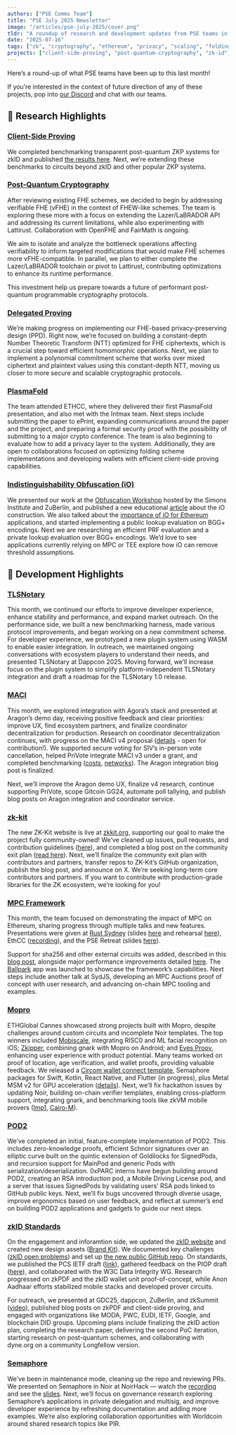 ```yaml
---
authors: ["PSE Comms Team"]
title: "PSE July 2025 Newsletter"
image: "/articles/pse-july-2025/cover.png"
tldr: "A roundup of research and development updates from PSE teams in July 2025, covering client-side proving, post-quantum cryptography, zkID, TLSNotary, MPC, MACI, and more."
date: "2025-07-16"
tags: ["zk", "cryptography", "ethereum", "privacy", "scaling", "folding","voprf"]
projects: ["client-side-proving", "post-quantum-cryptography", "zk-id", "tlsn", "mopro", "maci", "mpc-framework", "semaphore", "zk-kit", "pod2", "voprf", "private-proof-delegation", "plasma-fold", "machina-io"]
---
```


Here’s a round-up of what PSE teams have been up to this last month!

If you’re interested in the context of future direction of any of these projects, pop into [our Discord](https://pse.dev/discord) and chat with our teams. 

## 🧪 Research Highlights

### [Client-Side Proving](https://pse.dev/en/projects/client-side-proving)

We completed benchmarking transparent post-quantum ZKP systems for zkID and published [the results here](https://www.notion.so/July-Newsletter-22ad57e8dd7e80f2a113ef0b51d0e63e?pvs=21). Next, we’re extending these benchmarks to circuits beyond zkID and other popular ZKP systems.

### [Post-Quantum Cryptography](https://pse.dev/en/projects/post-quantum-cryptography)

After reviewing existing FHE schemes, we decided to begin by addressing verifiable FHE (vFHE) in the context of FHEW-like schemes. The team is exploring these more with a focus on extending the Lazer/LaBRADOR API and addressing its current limitations, while also experimenting with Lattirust. Collaboration with OpenFHE and FairMath is ongoing.

We aim to isolate and analyze the bottleneck operations affecting verifiability to inform targeted modifications that would make FHE schemes more vFHE-compatible. In parallel, we plan to either complete the Lazer/LaBRADOR toolchain or pivot to Lattirust, contributing optimizations to enhance its runtime performance.

This investment help us prepare towards a future of performant post-quantum programmable cryptography protocols.

### [Delegated Proving](https://pse.dev/en/projects/private-proof-delegation)

We’re making progress on implementing our FHE-based privacy-preserving design (PPD). Right now, we’re focused on building a constant-depth Number Theoretic Transform (NTT) optimized for FHE ciphertexts, which is a crucial step toward efficient homomorphic operations. Next, we plan to implement a polynomial commitment scheme that works over mixed ciphertext and plaintext values using this constant-depth NTT, moving us closer to more secure and scalable cryptographic protocols.

### [PlasmaFold](https://pse.dev/projects/plasma-fold)

The team attended ETHCC, where they delivered their first PlasmaFold presentation, and also met with the Intmax team. Next steps include submitting the paper to ePrint, expanding communications around the paper and the project, and preparing a formal security proof with the possibility of submitting to a major crypto conference. The team is also beginning to evaluate how to add a privacy layer to the system. Additionally, they are open to collaborations focused on optimizing folding scheme implementations and developing wallets with efficient client-side proving capabilities.

### [Indistinguishability Obfuscation (iO)](https://pse.dev/en/projects/machina-io)

We presented our work at the [Obfuscation Workshop](https://simons.berkeley.edu/talks/sora-suegami-ethereum-foundation-machina-io-2025-06-24) hosted by the Simons Institute and ZuBerlin, and published a new educational [article](https://machina-io.com/posts/unboxing.html) about the iO construction. We also talked about the [importance of iO for Ethereum](https://x.com/backaes/status/1934888306564637003) applications, and started implementing a public lookup evaluation on BGG+ encodings. Next we are researching an efficient PRF evaluation and a private lookup evaluation over BGG+ encodings. We’d love to see applications currently relying on MPC or TEE explore how iO can remove threshold assumptions.

## 🔧 Development Highlights

### [TLSNotary](https://pse.dev/en/projects/tlsn)

This month, we continued our efforts to improve developer experience, enhance stability and performance, and expand market outreach. On the performance side, we built a new benchmarking harness, made various protocol improvements, and began working on a new commitment scheme. For developer experience, we prototyped a new plugin system using WASM to enable easier integration. In outreach, we maintained ongoing conversations with ecosystem players to understand their needs, and presented TLSNotary at Dappcon 2025. Moving forward, we’ll increase focus on the plugin system to simplify platform-independent TLSNotary integration and draft a roadmap for the TLSNotary 1.0 release.

### [MACI](https://pse.dev/en/projects/maci)

This month, we explored integration with Agora’s stack and presented at Aragon’s demo day, receiving positive feedback and clear priorities: improve UX, find ecosystem partners, and finalize coordinator decentralization for production. Research on coordinator decentralization continues, with progress on the MACI v4 proposal ([details](https://www.notion.so/218d57e8dd7e805aa5ddd1839045e238?pvs=21) - open for contribution!). We supported secure voting for SIV’s in-person vote cancellation, helped PriVote integrate MACI v3 under a grant, and completed benchmarking ([costs](https://maci.pse.dev/docs/supported-networks/costs), [networks](https://maci.pse.dev/docs/supported-networks/)). The Aragon integration blog post is finalized.

Next, we’ll improve the Aragon demo UX, finalize v4 research, continue supporting PriVote, scope Gitcoin GG24, automate poll tallying, and publish blog posts on Aragon integration and coordinator service.

### [zk-kit](https://pse.dev/en/projects/zk-kit)

The new ZK-Kit website is live at [zkkit.org](https://zkkit.org/), supporting our goal to make the project fully community-owned! We’ve cleaned up issues, pull requests, and contribution guidelines ([here](https://hackmd.io/@alizk/Skz3ugOT1l)), and completed a blog post on the community exit plan ([read here](https://hackmd.io/@alizk/SyWn4iYtkx)). Next, we’ll finalize the community exit plan with contributors and partners, transfer repos to ZK-Kit’s GitHub organization, publish the blog post, and announce on X. We’re seeking long-term core contributors and partners. If you want to contribute with production-grade libraries for the ZK ecosystem, we’re looking for you!

### [MPC Framework](https://pse.dev/en/projects/mpc-framework)

This month, the team focused on demonstrating the impact of MPC on Ethereum, sharing progress through multiple talks and new features. Presentations were given at [Rust Sydney](https://www.meetup.com/rust-sydney/) (slides [here](https://docs.google.com/presentation/d/1s8aFxecuk1fNDeN2_jIUFY5gpIPACIJto7G1BtTiL8o/edit?slide=id.p#slide=id.p) and rehearsal [here](https://drive.google.com/file/d/14p8ZGNeNbdgTZRMvw2w6al2i00VHNe4b/view?usp=sharing)), EthCC ([recording](https://www.youtube.com/live/uWdUgADLM7Q?t=9s)), and the PSE Retreat (slides [here](https://docs.google.com/presentation/d/1We1hpJMDthP-p6CZuvJD91TN0K-Kr1slm1Jc8HjHC6M/edit?usp=sharing)).

Support for sha256 and other external circuits was added, described in this [blog post](https://mpc.pse.dev/blog/sha256), alongside major performance improvements detailed [here](https://mpc.pse.dev/blog/performance-improvements). The [Ballpark](https://mpc.pse.dev/apps/ballpark) app was launched to showcase the framework’s capabilities. Next steps include another talk at SydJS, developing an MPC Auctions proof of concept with user research, and advancing on-chain MPC tooling and examples.

### [Mopro](https://pse.dev/en/projects/mopro)

ETHGlobal Cannes showcased strong projects built with Mopro, despite challenges around custom circuits and incomplete Noir templates. The top winners included [Mobiscale](https://ethglobal.com/showcase/mobiscale-n9vj6), integrating RISC0 and ML facial recognition on iOS; [Zkipper](https://ethglobal.com/showcase/zkipper-czc3z), combining gnark with Mopro on Android; and [Eyes Proov](https://ethglobal.com/showcase/eyes-proov-at10u), enhancing user experience with product potential. Many teams worked on proof of location, age verification, and wallet proofs, providing valuable feedback. We released a [Circom wallet connect template](https://github.com/moven0831/mopro-wallet-connet-circom), Semaphore packages for Swift, Kotlin, React Native, and Flutter (in progress), plus Metal MSM v2 for GPU acceleration ([details](https://github.com/zkmopro/gpu-acceleration/pull/92)). Next, we’ll fix hackathon issues by updating Noir, building on-chain verifier templates, enabling cross-platform support, integrating gnark, and benchmarking tools like zkVM mobile provers ([Imp1](https://github.com/ingonyama-zk/imp1), [Cairo-M](https://github.com/kkrt-labs/cairo-m)).

### [POD2](https://pse.dev/projects/pod2)

We’ve completed an initial, feature-complete implementation of POD2. This includes zero-knowledge proofs, efficient Schnorr signatures over an elliptic curve built on the quintic extension of Goldilocks for SignedPods, and recursion support for MainPod and generic Pods with serialization/deserialization. 0xPARC interns have begun building around POD2, creating an RSA introduction pod, a Mobile Driving License pod, and a server that issues SignedPods by validating users’ RSA pods linked to GitHub public keys. Next, we’ll fix bugs uncovered through diverse usage, improve ergonomics based on user feedback, and reflect at summer’s end on building POD2 applications and gadgets to guide our next steps.

### [zkID Standards](https://pse.dev/projects/zk-id)

On the engagement and inforamtion side, we updated the [zkID website](https://www.notion.so/July-Newsletter-22ad57e8dd7e80f2a113ef0b51d0e63e?pvs=21) and created new design assets ([Brand Kit](https://www.notion.so/Brand-Kit-1fcd57e8dd7e80ce962ecd0533966e35?pvs=21)). We documented key challenges ([zkID open problems](https://www.notion.so/zkID-open-problems-1f3d57e8dd7e80668e81e4588cb0964c?pvs=21)) and set up [the new public GitHub repo](https://github.com/privacy-scaling-explorations/zkID). On standards, we published the PCS IETF draft ([link](https://datatracker.ietf.org/doc/draft-zkproof-polycommit/)), gathered feedback on the PIOP draft ([here](https://hackmd.io/@janabel/SyAv8S9lgx)), and collaborated with the W3C Data Integrity WG. Research progressed on zkPDF and the zkID wallet unit proof-of-concept, while Anon Aadhaar efforts stabilized mobile stacks and developed prover circuits.

For outreach, we presented at GDC25, dappcon, ZuBerlin, and zkSummit ([video](https://www.youtube.com/watch?v=LyvqyeSAvL0)), published blog posts on zkPDF and client-side proving, and engaged with organizations like MODA, PWC, EUDI, IETF, Google, and blockchain DID groups. Upcoming plans include finalizing the zkID action plan, completing the research paper, delivering the second PoC iteration, starting research on post-quantum schemes, and collaborating with dyne.org on a community Longfellow version.

### [Semaphore](https://pse.dev/en/projects/semaphore)

We’ve been in maintenance mode, cleaning up the repo and reviewing PRs. We presented on Semaphore in Noir at NoirHack — watch the [recording](https://youtu.be/vfL7z74jGyU) and see the [slides](https://www.canva.com/design/DAGqgbmhIMw/iJz2c3NCMUko7iA6GfMxKw/edit?utm_content=DAGqgbmhIMw&utm_campaign=designshare&utm_medium=link2&utm_source=sharebutton). Next, we’ll focus on governance research exploring Semaphore’s applications in private delegation and multisig, and improve developer experience by refreshing documentation and adding more examples. We’re also exploring collaboration opportunities with Worldcoin around shared research topics like PIR.
